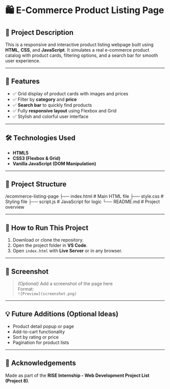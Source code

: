 # 🛍️ E-Commerce Product Listing Page

## 📌 Project Description
This is a responsive and interactive product listing webpage built using **HTML**, **CSS**, and **JavaScript**. It simulates a real e-commerce product catalog with product cards, filtering options, and a search bar for smooth user experience.

---

## 🎯 Features
- ✅ Grid display of product cards with images and prices
- ✅ Filter by **category** and **price**
- ✅ **Search bar** to quickly find products
- ✅ Fully **responsive layout** using Flexbox and Grid
- ✅ Stylish and colorful user interface

---

## 🛠️ Technologies Used
- **HTML5**
- **CSS3 (Flexbox & Grid)**
- **Vanilla JavaScript (DOM Manipulation)**

---

## 📂 Project Structure
/ecommerce-listing-page
├── index.html # Main HTML file
├── style.css # Styling file
├── script.js # JavaScript for logic
└── README.md # Project overview


---

## 🧪 How to Run This Project
1. Download or clone the repository.
2. Open the project folder in **VS Code**.
3. Open `index.html` with **Live Server** or in any browser.

---

## 📸 Screenshot
> *(Optional)* Add a screenshot of the page here  
> Format:  
> `![Preview](screenshot.png)`

---

## 💡 Future Additions (Optional Ideas)
- Product detail popup or page
- Add-to-cart functionality
- Sort by rating or price
- Pagination for product lists

---

## 🙌 Acknowledgements
Made as part of the **RISE Internship - Web Development Project List (Project 8)**.


